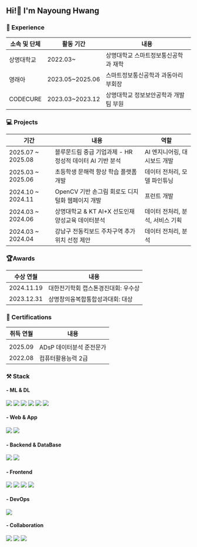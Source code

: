 Hi!🤪 I'm Nayoung Hwang 
---------------------------------------------------------------------------------------------
### 📕 Experience
소속 및 단체| 활동 기간  | 내용  |  
|---|---|---|
|  상명대학교 | 2022.03~  | 상명대학교 스마트정보통신공학과 재학   |
|  영래아 | 2023.05~2025.06  | 스마트정보통신공학과 과동아리 부회장   |
| CODECURE   | 2023.03~2023.12  |  상명대학교 정보보안공학과 개발팀 부원 |




### 💻 Projects 
| 기간  | 내용  | 역할  |
|---|---|---|
| 2025.07 ~ 2025.08| 블루문드림 중급 기업과제 - HR 정성적 데이터 AI 기반 분석 | AI 엔지니어링, 대시보드 개발 |
| 2025.03 ~ 2025.06 | 초등학생 문해력 향상 학습 플랫폼 개발  | 데이터 전처리, 모델 파인튜닝  |
| 2024.10 ~ 2024.11 | OpenCV 기반 손그림 회로도 디지털화 웹페이지 개발   | 프런트 개발 |
| 2024.03 ~ 2024.06  | 상명대학교 & KT AI+X 선도인재양성교육 데이터분석  |  데이터 전처리, 분석, 서비스 기획 |
| 2024.03 ~ 2024.04 | 강남구 전동킥보드 주차구역 추가 위치 선정 제안  | 데이터 전처리, 분석 |

### 🏆Awards 
| 수상 연월  | 내용  |  
|---|---|
|  2024.11.19 | 대한전기학회 캡스톤경진대회: 우수상  |   
| 2023.12.31  | 상명창의융복합통합성과대회: 대상  |   

### 🪪 Certifications
| 취득 연월  | 내용  |  
|---|---|
|  |  |
|  2025.09 | ADsP 데이터분석 준전문가  |
|  2022.08 | 컴퓨터활용능력 2급  |  
 


### ⚒️ Stack
#### - ML & DL
<div>
  <img src="https://img.shields.io/badge/Python-3776AB?style=for-the-badge&logo=Python&logoColor=white" />
  <img src="https://img.shields.io/badge/PyTorch-EE4C2C?style=for-the-badge&logo=PyTorch&logoColor=white" />
  <img src="https://img.shields.io/badge/Transformers-FFD21E?style=for-the-badge&logo=Huggingface&logoColor=black" />
  <img src="https://img.shields.io/badge/NumPy-013243?style=for-the-badge&logo=NumPy&logoColor=white" />
  <img src="https://img.shields.io/badge/Pandas-150458?style=for-the-badge&logo=Pandas&logoColor=white" />
  <img src="https://img.shields.io/badge/scikit learn-F7931E?style=for-the-badge&logo=scikit-learn&logoColor=white" />
  
</div>
  
#### - Web & App
<div>
  <img src="https://img.shields.io/badge/django-092E20?style=for-the-badge&logo=django&logoColor=white">   
  <img src="https://img.shields.io/badge/flutter-02569B?style=for-the-badge&logo=flutter&logoColor=white">
</div>
  
  
#### - Backend & DataBase 
<div>
  <img src="https://img.shields.io/badge/firebase-FFCA28?style=for-the-badge&logo=firebase&logoColor=white">   
  <img src="https://img.shields.io/badge/mysql-4479A1?style=for-the-badge&logo=mysql&logoColor=white"> 
</div>
  
#### - Frontend 
<div>
  <img src="https://img.shields.io/badge/react-61DAFB?style=for-the-badge&logo=react&logoColor=black">   
  <img src="https://img.shields.io/badge/html5-E34F26?style=for-the-badge&logo=html5&logoColor=white"> 
  <img src="https://img.shields.io/badge/css-1572B6?style=for-the-badge&logo=css3&logoColor=white"> 
  <img src="https://img.shields.io/badge/javascript-F7DF1E?style=for-the-badge&logo=javascript&logoColor=black">
</div>

#### - DevOps
<div>
    <img src="https://img.shields.io/badge/Naver Cloud Platform-03C75A?style=for-the-badge&logo=naver&logoColor=white" />
</div>

#### - Collaboration
<div>
  <img src="https://img.shields.io/badge/github-181717?style=for-the-badge&logo=github&logoColor=white"> 
    <img src="https://img.shields.io/badge/Notion-000000?style=for-the-badge&logo=Notion&logoColor=white" />
    <img src="https://img.shields.io/badge/Figma-F24E1E?style=for-the-badge&logo=Figma&logoColor=white" />
</div>

